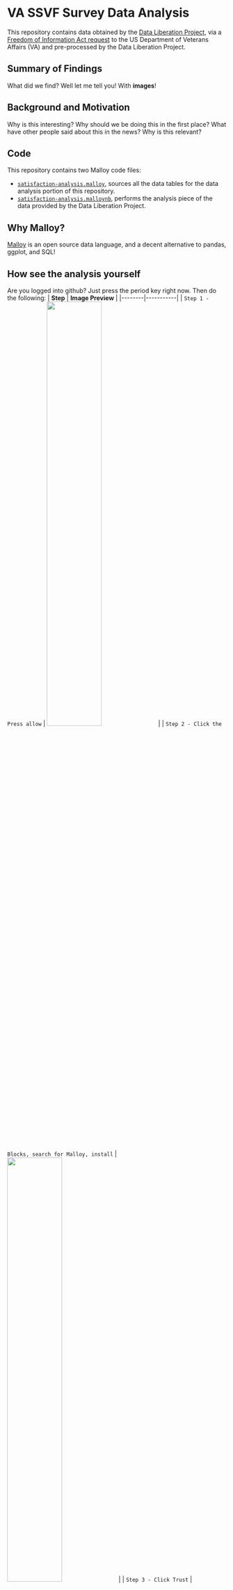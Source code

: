 # VA SSVF Survey Data Analysis

This repository contains data obtained by the [Data Liberation Project](https://www.data-liberation-project.org/), via a [Freedom of Information Act request](https://www.data-liberation-project.org/requests/ssvf-satisfaction-surveys/) to the US Department of Veterans Affairs (VA) and pre-processed by the Data Liberation Project. 

## Summary of Findings

What did we find? Well let me tell you! With **images**!

## Background and Motivation

Why is this interesting? Why should we be doing this in the first place? What have other people said about this in the news? Why is this relevant?

## Code

This repository contains two Malloy code files:

- [`satisfaction-analysis.malloy`](satisfaction-analysis.malloy), sources all the data tables for the data analysis portion of this repository.
- [`satisfaction-analysis.malloynb`](satisfaction-analysis.malloynb), performs the analysis piece of the data provided by the Data Liberation Project.

## Why Malloy?
[Malloy](https://malloydata.dev) is an open source data language, and a decent alternative to pandas, ggplot, and SQL!


## How see the analysis yourself
Are you logged into github? Just press the period key right now. Then do the following:
| **Step**   | **Image Preview** |
|--------|-----------|
| `Step 1 - Press allow` | <img src="step1.png" width="50%"> |
| `Step 2 - Click the Blocks, search for Malloy, install` | <img src="step2.png" width="50%"> |
| `Step 3 - Click Trust` | <img src="step3.png" width="50%"> |
| `Step 4 - Click a .malloynb file` | <img src="step4.png" width="50%"> |
| `Step 5 - Press Run` | <img src="step5.png" width="50%"> |


## Licensing

The files provided directly via FOIA (see listing above) are, as government documents, now in the public domain. All other data files have been generated by Amber Mocalis for Gonzaga University Graduate School of Business as part of the MSBA-622-01 Data Science for Business (Spring 2025) course and are available under Creative Commons’ [CC BY-SA 4.0 license terms](https://creativecommons.org/licenses/by-sa/4.0/). This repository’s code is available under the [MIT License terms](https://opensource.org/license/mit/). 
